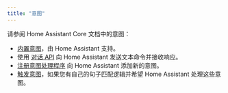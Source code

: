```yaml
---
title: "意图"
---
```


请参阅 Home Assistant Core 文档中的意图：

 - [内置意图](../../intent_builtin)，由 Home Assistant 支持。
 - 使用 [对话 API](../../intent_conversation_api) 向 Home Assistant 发送文本命令并接收响应。
 - [注册意图处理程序](../../intent_handling) 向 Home Assistant 添加新的意图。
 - [触发意图](../../intent_firing)，如果您有自己的句子匹配逻辑并希望 Home Assistant 处理这些意图。